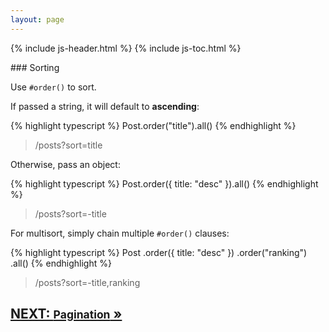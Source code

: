 ```yaml
---
layout: page
---
```


{% include js-header.html %}
{% include js-toc.html %}

<div markdown="1" class="col-md-8 col-md-offset-1">
### Sorting

Use `#order()` to sort.

If passed a string, it will default to **ascending**:

{% highlight typescript %}
Post.order("title").all()
{% endhighlight %}
<blockquote class="url">
  <p>/posts?sort=title</p>
</blockquote>


Otherwise, pass an object:

{% highlight typescript %}
Post.order({ title: "desc" }).all()
{% endhighlight %}
<blockquote class="url">
  <p>/posts?sort=-title</p>
</blockquote>

For multisort, simply chain multiple `#order()` clauses:

{% highlight typescript %}
Post
  .order({ title: "desc" })
  .order("ranking")
  .all()
{% endhighlight %}
<blockquote class="url">
  <p>/posts?sort=-title,ranking</p>
</blockquote>

<div class="clearfix">
  <h2 id="next">
    <a href="{{site.github.url}}/js/reads/pagination">
      NEXT:
      <small>Pagination</small>
      &raquo;
    </a>
  </h2>
</div>
